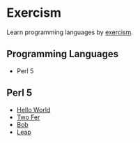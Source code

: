 # Exercism

Learn programming languages by [exercism](https://exercism.io/).

## Programming Languages

- Perl 5

## Perl 5

- [Hello World](./perl5/hello-world/)
- [Two Fer](./perl5/two-fer/)
- [Bob](./perl5/bob/)
- [Leap](./perl5/leap/)
